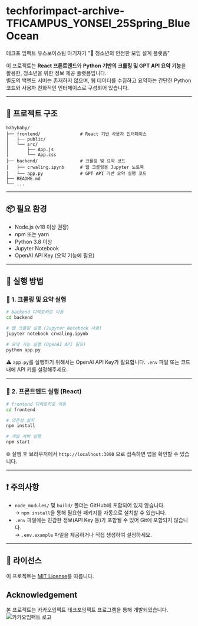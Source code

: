 # techforimpact-archive-TFICAMPUS_YONSEI_25Spring_BlueOcean

테크포 임팩트 유스보이스팀 아기자기 "🛟 청소년의 안전한 모임 설계 플랫폼"

이 프로젝트는 **React 프론트엔드**와 **Python 기반의 크롤링 및 GPT API 요약 기능**을 활용한, 청소년을 위한 정보 제공 플랫폼입니다.  
별도의 백엔드 서버는 존재하지 않으며, 웹 데이터를 수집하고 요약하는 간단한 Python 코드와 사용자 친화적인 인터페이스로 구성되어 있습니다.

---

## 📁 프로젝트 구조

```
babybaby/
├── frontend/               # React 기반 사용자 인터페이스
│   ├── public/
│   └── src/
│       ├── App.js
│       └── App.css
├── backend/                # 크롤링 및 요약 코드
│   ├── crwaling.ipynb      # 웹 크롤링용 Jupyter 노트북
│   └── app.py              # GPT API 기반 요약 실행 코드
├── README.md
└── ...
```

---

## 📦 필요 환경

- Node.js (v18 이상 권장)
- npm 또는 yarn
- Python 3.8 이상
- Jupyter Notebook
- OpenAI API Key (요약 기능에 필요)

---

## 🚀 실행 방법

### 🔹 1. 크롤링 및 요약 실행

```bash
# backend 디렉토리로 이동
cd backend

# 웹 크롤링 실행 (Jupyter Notebook 사용)
jupyter notebook crwaling.ipynb

# 요약 기능 실행 (OpenAI API 필요)
python app.py
```

⚠️ `app.py`를 실행하기 위해서는 OpenAI API Key가 필요합니다. `.env` 파일 또는 코드 내에 API 키를 설정해주세요.

---

### 🔹 2. 프론트엔드 실행 (React)

```bash
# frontend 디렉토리로 이동
cd frontend

# 의존성 설치
npm install

# 개발 서버 실행
npm start
```

🌐 실행 후 브라우저에서 `http://localhost:3000` 으로 접속하면 앱을 확인할 수 있습니다.

---

## ❗ 주의사항

- `node_modules/` 및 `build/` 폴더는 GitHub에 포함되어 있지 않습니다.  
  → `npm install`을 통해 필요한 패키지를 자동으로 설치할 수 있습니다.
- `.env` 파일에는 민감한 정보(API Key 등)가 포함될 수 있어 Git에 포함되지 않습니다.  
  → `.env.example` 파일을 제공하거나 직접 생성하여 설정하세요.

---

## 📝 라이선스

이 프로젝트는 [MIT License](LICENSE)를 따릅니다.

## Acknowledgement
본 프로젝트는 카카오임팩트 테크포임팩트 프로그램을 통해 개발되었습니다.
![카카오임팩트 로고](./assets/kakao_impact_logo.png)
